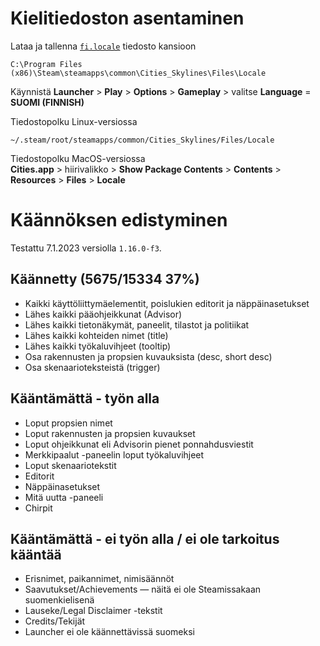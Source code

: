 ﻿# Kielitiedoston asentaminen
Lataa ja tallenna [`fi.locale`](https://github.com/hanskurppa/csfi/raw/main/fi.locale) tiedosto kansioon
```
C:\Program Files (x86)\Steam\steamapps\common\Cities_Skylines\Files\Locale
```
Käynnistä **Launcher** > **Play** > **Options** > **Gameplay** > valitse **Language** = **SUOMI (FINNISH)**  
  
Tiedostopolku Linux-versiossa 
```
~/.steam/root/steamapps/common/Cities_Skylines/Files/Locale
```
Tiedostopolku MacOS-versiossa  
**Cities.app** > hiirivalikko > **Show Package Contents** > **Contents** > **Resources** > **Files** > **Locale**

# Käännöksen edistyminen
Testattu 7.1.2023 versiolla `1.16.0-f3`.

## Käännetty (5675/15334 37%)
- Kaikki käyttöliittymäelementit, poislukien editorit ja näppäinasetukset
- Lähes kaikki pääohjeikkunat (Advisor)
- Lähes kaikki tietonäkymät, paneelit, tilastot ja politiikat
- Lähes kaikki kohteiden nimet (title)
- Lähes kaikki työkaluvihjeet (tooltip)
- Osa rakennusten ja propsien kuvauksista (desc, short desc)
- Osa skenaarioteksteistä (trigger)

## Kääntämättä - työn alla  
- Loput propsien nimet
- Loput rakennusten ja propsien kuvaukset
- Loput ohjeikkunat eli Advisorin pienet ponnahdusviestit
- Merkkipaalut -paneelin loput työkaluvihjeet
- Loput skenaariotekstit
- Editorit
- Näppäinasetukset
- Mitä uutta -paneeli
- Chirpit

## Kääntämättä - ei työn alla / ei ole tarkoitus kääntää  
- Erisnimet, paikannimet, nimisäännöt
- Saavutukset/Achievements — näitä ei ole Steamissakaan suomenkielisenä
- Lauseke/Legal Disclaimer -tekstit
- Credits/Tekijät
- Launcher ei ole käännettävissä suomeksi
